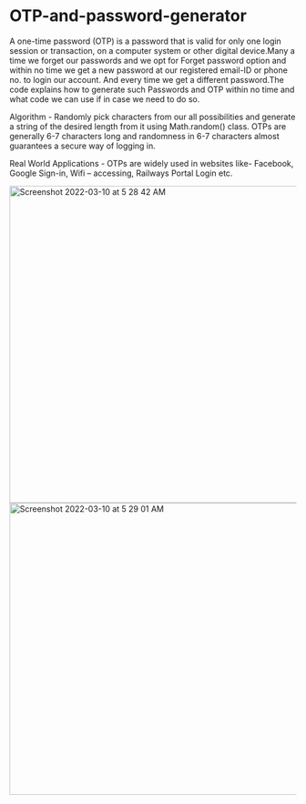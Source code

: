 # OTP-and-password-generator

A one-time password (OTP) is a password that is valid for only one login session or transaction, on a computer system or other digital device.Many a time we forget our passwords and we opt for Forget password option and within no time we get a new password at our registered email-ID or phone no. to login our account. And every time we get a different password.The code explains how to generate such Passwords and OTP within no time and what code we can use if in case we need to do so.

Algorithm - 
Randomly pick characters from our all possibilities and generate a string of the desired length from it using Math.random() class. OTPs are generally 6-7 characters long and randomness in 6-7 characters almost guarantees a secure way of logging in.

Real World Applications - 
OTPs are widely used in websites like- Facebook, Google Sign-in, Wifi – accessing, Railways Portal Login etc.

<img width="557" alt="Screenshot 2022-03-10 at 5 28 42 AM" src="https://user-images.githubusercontent.com/72271841/157559861-598a8a09-5956-4483-b324-e2c10445e578.png">
<img width="513" alt="Screenshot 2022-03-10 at 5 29 01 AM" src="https://user-images.githubusercontent.com/72271841/157559872-7c6bb26d-84f9-44ce-80cf-1d53184f249e.png">
